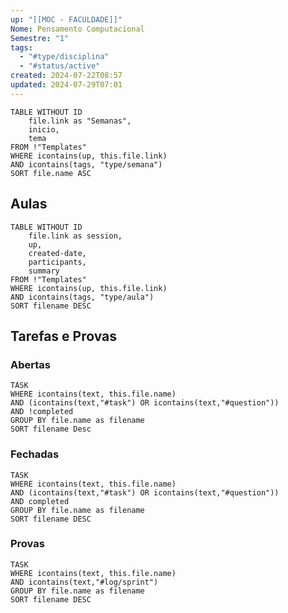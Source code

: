 ```yaml
---
up: "[[MOC - FACULDADE]]"
Nome: Pensamento Computacional
Semestre: "1"
tags:
  - "#type/disciplina"
  - "#status/active"
created: 2024-07-22T08:57
updated: 2024-07-29T07:01
---
```


```dataview
TABLE WITHOUT ID
	file.link as "Semanas",
	inicio,
	tema
FROM !"Templates"
WHERE icontains(up, this.file.link)
AND icontains(tags, "type/semana")
SORT file.name ASC
```

## Aulas
```dataview
TABLE WITHOUT ID
	file.link as session,
	up,
	created-date,
	participants,
	summary
FROM !"Templates"
WHERE icontains(up, this.file.link)
AND icontains(tags, "type/aula")
SORT filename DESC
```

## Tarefas e Provas

### Abertas
``` dataview
TASK
WHERE icontains(text, this.file.name)
AND (icontains(text,"#task") OR icontains(text,"#question"))
AND !completed
GROUP BY file.name as filename
SORT filename Desc
```

### Fechadas
```dataview
TASK
WHERE icontains(text, this.file.name)
AND (icontains(text,"#task") OR icontains(text,"#question"))
AND completed
GROUP BY file.name as filename
SORT filename DESC
```

### Provas
```dataview
TASK
WHERE icontains(text, this.file.name)
AND icontains(text,"#log/sprint")
GROUP BY file.name as filename
SORT filename DESC
```
